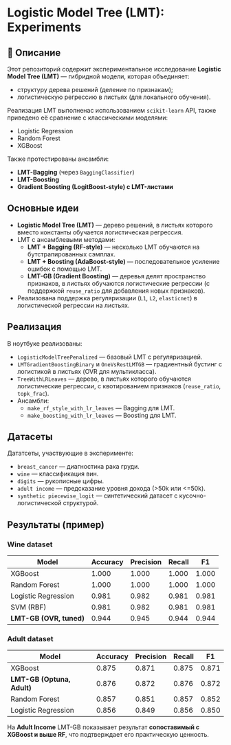 # Logistic Model Tree (LMT): Experiments

## 📌 Описание
Этот репозиторий содержит экспериментальное исследование **Logistic Model Tree (LMT)** — гибридной модели, которая объединяет:
- структуру дерева решений (деление по признакам);
- логистическую регрессию в листьях (для локального обучения).

Реализация LMT выполненас использованием `scikit-learn` API, также приведено её сравнение с классическими моделями:  
- Logistic Regression  
- Random Forest  
- XGBoost  

Также протестированы ансамбли:
- **LMT-Bagging** (через `BaggingClassifier`)  
- **LMT-Boosting**
- **Gradient Boosting (LogitBoost-style) с LMT-листами**

## Основные идеи
- **Logistic Model Tree (LMT)** — дерево решений, в листьях которого вместо константы обучается логистическая регрессия.
- LMT c ансамблевыми методами:
  - **LMT + Bagging (RF-style)** — несколько LMT обучаются на бутстрапированных сэмплах.
  - **LMT + Boosting (AdaBoost-style)** — последовательное усиление ошибок с помощью LMT.
  - **LMT-GB (Gradient Boosting)** — деревья делят пространство признаков, в листьях обучаются логистические регрессии (с поддержкой `reuse_ratio` для добавления новых признаков).
- Реализована поддержка регуляризации (`L1`, `L2`, `elasticnet`) в логистической регрессии на листьях.

## Реализация
В ноутбуке реализованы:
- `LogisticModelTreePenalized` — базовый LMT с регуляризацией.
- `LMTGradientBoostingBinary` и `OneVsRestLMTGB` — градиентный бустинг с логистикой в листьях (OVR для мультикласса).
- `TreeWithLRLeaves` — дерево, в листьях которого обучаются логистические регрессии, с квотированием признаков (`reuse_ratio`, `topk_frac`).
- Ансамбли:
  - `make_rf_style_with_lr_leaves` — Bagging для LMT.
  - `make_boosting_with_lr_leaves` — Boosting для LMT.

## Датасеты
Дататсеты, участвующие в эксперименте:
- `breast_cancer` — диагностика рака груди.
- `wine` — классификация вин.
- `digits` — рукописные цифры.
- `adult income` — предсказание уровня дохода (>50k или <=50k).
- `synthetic piecewise_logit` — синтетический датасет с кусочно-логистической структурой.

## Результаты (пример)
### Wine dataset
| Model                  | Accuracy | Precision | Recall | F1    |
|-------------------------|----------|-----------|--------|-------|
| XGBoost                | 1.000    | 1.000     | 1.000  | 1.000 |
| Random Forest           | 1.000    | 1.000     | 1.000  | 1.000 |
| Logistic Regression     | 0.981    | 0.982     | 0.981  | 0.981 |
| SVM (RBF)               | 0.981    | 0.982     | 0.981  | 0.981 |
| **LMT-GB (OVR, tuned)** | 0.944    | 0.945     | 0.944  | 0.944 |

### Adult dataset
| Model                  | Accuracy | Precision | Recall | F1    |
|-------------------------|----------|-----------|--------|-------|
| XGBoost                | 0.875    | 0.871     | 0.875  | 0.871 |
| **LMT-GB (Optuna, Adult)** | 0.876 | 0.872     | 0.876  | 0.872 |
| Random Forest           | 0.857    | 0.851     | 0.857  | 0.852 |
| Logistic Regression     | 0.856    | 0.849     | 0.856  | 0.850 |

На **Adult Income** LMT-GB показывает результат **сопоставимый с XGBoost и выше RF**, что подтверждает его практическую ценность.

